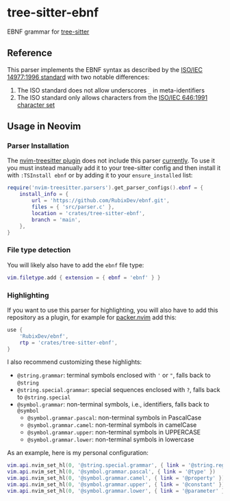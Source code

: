 # tree-sitter-ebnf

EBNF grammar for [tree-sitter](https://github.com/tree-sitter/tree-sitter)

## Reference

This parser implements the EBNF syntax as described by the
[ISO/IEC 14977:1996 standard](https://www.iso.org/standard/26153.html) with two
notable differences:

1. The ISO standard does not allow underscores `_` in meta-identifiers
2. The ISO standard only allows characters from the
   [ISO/IEC 646:1991 character set](https://www.iso.org/standard/4777.html)

## Usage in Neovim

### Parser Installation

The [nvim-treesitter plugin](https://github.com/nvim-treesitter/nvim-treesitter)
does not include this parser
[currently](https://github.com/nvim-treesitter/nvim-treesitter/pull/3574). To
use it you must instead manually add it to your tree-sitter config and then
install it with `:TSInstall ebnf` or by adding it to your `ensure_installed`
list:

```lua
require('nvim-treesitter.parsers').get_parser_configs().ebnf = {
    install_info = {
        url = 'https://github.com/RubixDev/ebnf.git',
        files = { 'src/parser.c' },
        location = 'crates/tree-sitter-ebnf',
        branch = 'main',
    },
}
```

### File type detection

You will likely also have to add the `ebnf` file type:

```lua
vim.filetype.add { extension = { ebnf = 'ebnf' } }
```

### Highlighting

If you want to use this parser for highlighting, you will also have to add this
repository as a plugin, for example for
[packer.nvim](https://github.com/wbthomason/packer.nvim) add this:

```lua
use {
    'RubixDev/ebnf',
    rtp = 'crates/tree-sitter-ebnf',
}
```

I also recommend customizing these highlights:

- `@string.grammar`: terminal symbols enclosed with `'` or `"`, falls back to
  `@string`
- `@string.special.grammar`: special sequences enclosed with `?`, falls back to
  `@string.special`
- `@symbol.grammar`: non-terminal symbols, i.e., identifiers, falls back to
  `@symbol`
  - `@symbol.grammar.pascal`: non-terminal symbols in PascalCase
  - `@symbol.grammar.camel`: non-terminal symbols in camelCase
  - `@symbol.grammar.upper`: non-terminal symbols in UPPERCASE
  - `@symbol.grammar.lower`: non-terminal symbols in lowercase

As an example, here is my personal configuration:

```lua
vim.api.nvim_set_hl(0, '@string.special.grammar', { link = '@string.regex' })
vim.api.nvim_set_hl(0, '@symbol.grammar.pascal', { link = '@type' })
vim.api.nvim_set_hl(0, '@symbol.grammar.camel', { link = '@property' })
vim.api.nvim_set_hl(0, '@symbol.grammar.upper', { link = '@constant' })
vim.api.nvim_set_hl(0, '@symbol.grammar.lower', { link = '@parameter' })
```
